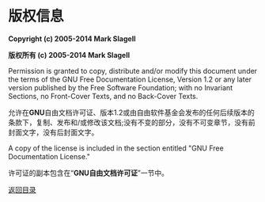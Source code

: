 # 版权信息

**Copyright (c) 2005-2014 Mark Slagell**

**版权所有  (c) 2005-2014 Mark Slagell**

Permission is granted to copy, distribute and/or modify this document under the terms of the GNU Free Documentation License, Version 1.2 or any later version published by the Free Software Foundation; with no Invariant Sections, no Front-Cover Texts, and no Back-Cover Texts.

允许在**GNU**自由文档许可证、版本1.2或由自由软件基金会发布的任何后续版本的条款下，复制、发布和/或修改该文档;没有不变的部分，没有不可变章节，没有前封面文字，没有后封面文字。

A copy of the license is included in the section entitled "GNU Free Documentation License."

许可证的副本包含在“**GNU自由文档许可证**”一节中。

[返回目录](../README.md "Ruby用户指南")